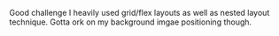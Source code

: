 Good challenge
I heavily used grid/flex layouts as well as nested layout technique.
Gotta ork on my background imgae positioning though.
